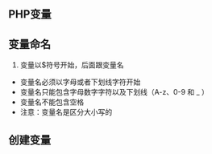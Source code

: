 PHP变量 	
---
## 变量命名
1. 变量以$符号开始，后面跟变量名
* 变量名必须以字母或者下划线字符开始
* 变量名只能包含字母数字字符以及下划线（A-z、0-9 和 _ ）
* 变量名不能包含空格
* 注意：变量名是区分大小写的
## 创建变量	
	


